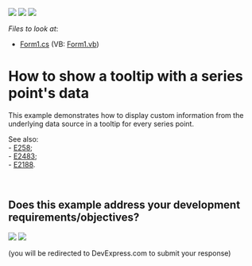 <!-- default badges list -->
[![](https://img.shields.io/badge/Open_in_DevExpress_Support_Center-FF7200?style=flat-square&logo=DevExpress&logoColor=white)](https://supportcenter.devexpress.com/ticket/details/E126)
[![](https://img.shields.io/badge/📖_How_to_use_DevExpress_Examples-e9f6fc?style=flat-square)](https://docs.devexpress.com/GeneralInformation/403183)
[![](https://img.shields.io/badge/💬_Leave_Feedback-feecdd?style=flat-square)](#does-this-example-address-your-development-requirementsobjectives)
<!-- default badges end -->
<!-- default file list -->
*Files to look at*:

* [Form1.cs](./CS/Form1.cs) (VB: [Form1.vb](./VB/Form1.vb))
<!-- default file list end -->
# How to show a tooltip with a series point's data


<p>This example demonstrates how to display custom information from the underlying data source in a  tooltip for every series point.</p><p>See also:<br />
- <a href="https://www.devexpress.com/Support/Center/p/E258">E258</a>;<br />
- <a href="https://www.devexpress.com/Support/Center/p/E2483">E2483</a>;<br />
- <a href="https://www.devexpress.com/Support/Center/p/E2188">E2188</a>.</p><p></p>

<br/>


<!-- feedback -->
## Does this example address your development requirements/objectives?

[<img src="https://www.devexpress.com/support/examples/i/yes-button.svg"/>](https://www.devexpress.com/support/examples/survey.xml?utm_source=github&utm_campaign=how-to-show-a-tooltip-with-a-series-points-data-e126&~~~was_helpful=yes) [<img src="https://www.devexpress.com/support/examples/i/no-button.svg"/>](https://www.devexpress.com/support/examples/survey.xml?utm_source=github&utm_campaign=how-to-show-a-tooltip-with-a-series-points-data-e126&~~~was_helpful=no)

(you will be redirected to DevExpress.com to submit your response)
<!-- feedback end -->
